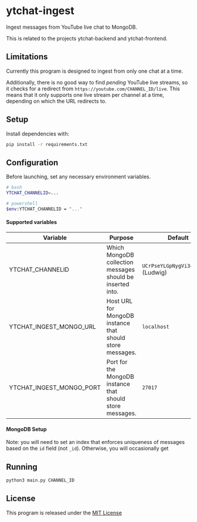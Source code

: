 # ytchat-ingest

Ingest messages from YouTube live chat to MongoDB.

This is related to the projects ytchat-backend and ytchat-frontend.

## Limitations

Currently this program is designed to ingest from only one chat at a time.

Additionally, there is no good way to find *pending* YouTube live streams, so it checks for a redirect
from `https://youtube.com/CHANNEL_ID/live`. This means that it only supports one live stream per channel at a time,
depending on which the URL redirects to.

## Setup

Install dependencies with:

```bash
pip install -r requirements.txt
```

## Configuration

Before launching, set any necessary environment variables.

```bash
# bash
YTCHAT_CHANNELID=...
```

```bash
# powershell
$env:YTCHAT_CHANNELID = "..."
```

#### Supported variables

| Variable                 | Purpose                                                    | Default                             |
|--------------------------|------------------------------------------------------------|-------------------------------------|
| YTCHAT_CHANNELID         | Which MongoDB collection messages should be inserted into. | `UCrPseYLGpNygVi34QpGNqpA` (Ludwig) |
| YTCHAT_INGEST_MONGO_URL  | Host URL for MongoDB instance that should store messages.  | `localhost`                         |
| YTCHAT_INGEST_MONGO_PORT | Port for the MongoDB instance that should store messages.  | `27017`                             |

#### MongoDB Setup

Note: you will need to set an index that enforces uniqueness of messages based on the `id` field (not `_id`). Otherwise,
you will occasionally get

## Running

```bash
python3 main.py CHANNEL_ID
```

## License
This program is released under the [MIT License](LICENSE)
